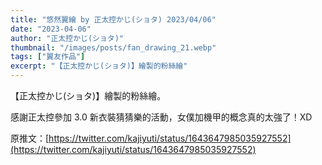 ```yaml
---
title: "悠然翼繪 by 正太控かじ(ショタ) 2023/04/06"
date: "2023-04-06"
author: "正太控かじ(ショタ)"
thumbnail: "/images/posts/fan_drawing_21.webp"
tags: ["翼友作品"]
excerpt: "【正太控かじ(ショタ)】繪製的粉絲繪"
---
```

【正太控かじ(ショタ)】繪製的粉絲繪。

感謝正太控參加 3.0 新衣裝猜猜樂的活動，女僕加機甲的概念真的太強了！XD

原推文：[https://twitter.com/kajiyuti/status/1643647985035927552](https://twitter.com/kajiyuti/status/1643647985035927552)
